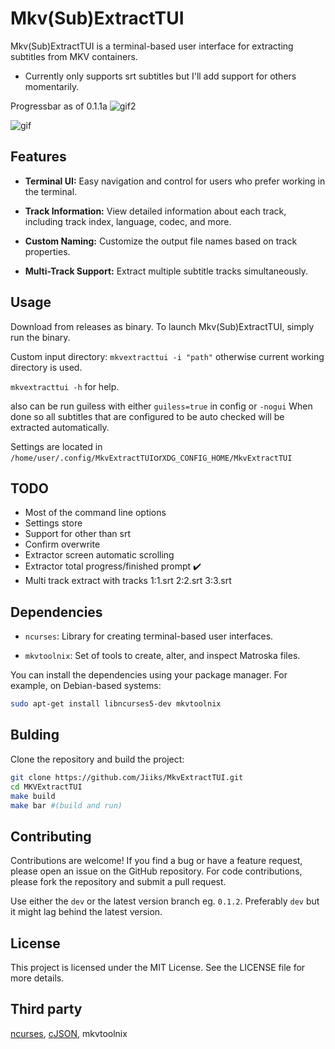 
# Mkv(Sub)ExtractTUI

Mkv(Sub)ExtractTUI is a terminal-based user interface for extracting subtitles from MKV containers.

- Currently only supports srt subtitles but I'll add support for others momentarily.

Progressbar as of 0.1.1a
![gif2](https://github.com/user-attachments/assets/cbb9d6ea-2412-458d-b6b2-14e12c9c0a32)

![gif](https://github.com/user-attachments/assets/65053a8a-cfd2-4f8a-a5c0-2bacc802fe32)

## Features

- **Terminal UI:** Easy navigation and control for users who prefer working in the terminal.

- **Track Information:** View detailed information about each track, including track index, language, codec, and more.

- **Custom Naming:** Customize the output file names based on track properties.

- **Multi-Track Support:** Extract multiple subtitle tracks simultaneously.

## Usage
Download from releases as binary.
To launch Mkv(Sub)ExtractTUI, simply run the binary.

Custom input directory:
`mkvextracttui -i "path"`
otherwise current working directory is used.

`mkvextracttui -h` for help.

also can be run guiless with either `guiless=true` in config or `-nogui`
When done so all subtitles that are configured to be auto checked will be extracted automatically.

Settings are located in `/home/user/.config/MkvExtractTUI`or`XDG_CONFIG_HOME/MkvExtractTUI`

## TODO
- Most of the command line options
- Settings store
- Support for other than srt
- Confirm overwrite
- Extractor screen automatic scrolling
- Extractor total progress/finished prompt :heavy_check_mark:
- Multi track extract with tracks 1:1.srt 2:2.srt 3:3.srt

## Dependencies

- `ncurses`: Library for creating terminal-based user interfaces.
    
- `mkvtoolnix`: Set of tools to create, alter, and inspect Matroska files.

You can install the dependencies using your package manager. For example, on Debian-based systems:

```bash
sudo apt-get install libncurses5-dev mkvtoolnix
```

## Bulding

Clone the repository and build the project:

```bash
git clone https://github.com/Jiiks/MkvExtractTUI.git
cd MKVExtractTUI
make build
make bar #(build and run)
```

## Contributing

Contributions are welcome! If you find a bug or have a feature request, please open an issue on the GitHub repository. For code contributions, please fork the repository and submit a pull request.

Use either the `dev` or the latest version branch eg. `0.1.2`. Preferably `dev` but it might lag behind the latest version.

## License

This project is licensed under the MIT License. See the LICENSE file for more details.

## Third party

[ncurses](https://invisible-island.net/ncurses/), [cJSON](https://github.com/DaveGamble/cJSON), mkvtoolnix
